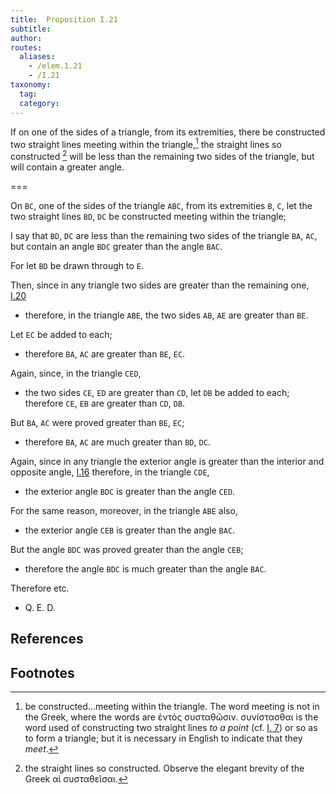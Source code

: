 ```yaml
---
title:  Proposition I.21
subtitle:
author:
routes:
  aliases:
    - /elem.1.21
    - /I.21
taxonomy:
  tag:
  category:
---
```


If on one of the sides of a triangle, from its extremities, there be constructed two straight lines meeting within the triangle,[^I.21:1] the straight lines so constructed [^I.21:2] will be less than the remaining two sides of the triangle, but will contain a greater angle.

===

On `BC`, one of the sides of the triangle `ABC`, from its extremities `B`, `C`, let the two straight lines `BD`, `DC` be constructed  meeting within the triangle;

I say that `BD`, `DC` are less than the remaining two sides of the triangle `BA`, `AC`, but contain an angle `BDC` greater than the angle `BAC`.

For let `BD` be drawn through to `E`.

Then, since in any triangle two sides are greater than the remaining one, [I.20]

- therefore, in the triangle `ABE`, the two sides `AB`, `AE` are greater than `BE`.

Let `EC` be added to each;

- therefore `BA`, `AC` are greater than `BE`, `EC`.

Again, since, in the triangle `CED`,

- the two sides `CE`, `ED` are greater than `CD`, let `DB` be added to each; therefore `CE`, `EB` are greater than `CD`, `DB`.

But `BA`, `AC` were proved greater than `BE`, `EC`;

- therefore `BA`, `AC` are much greater than `BD`, `DC`.

Again, since in any triangle the exterior angle is greater than the interior and opposite angle, [I.16] therefore, in the triangle `CDE`,

- the exterior angle `BDC` is greater than the angle `CED`.

For the same reason, moreover, in the triangle `ABE` also,

- the exterior angle `CEB` is greater than the angle `BAC`.

But the angle `BDC` was proved greater than the angle `CEB`;

- therefore the angle `BDC` is much greater than the angle `BAC`.

Therefore etc.

- Q. E. D.

## References

[I.20]: /elem.1.20 "Book 1 - Proposition 20"
[I.16]: /elem.1.16 "Book 1 - Proposition 16"

## Footnotes

[^I.21:1]: be constructed...meeting within the triangle.
  The word <quote>meeting</quote> is not in the Greek, where the words are <foreign lang="greek">ἐντὸς συσταθῶσιν. συνίστασθαι</foreign> is the word used of constructing two straight lines <em>to a point</em> (cf. <a href="/elem.1.7">I. 7</a>) or so as to form a triangle; but it is necessary in English to indicate that they <em>meet</em>.

[^I.21:2]: the straight lines so constructed.
  Observe the elegant brevity of the Greek <foreign lang="greek">αἱ συσταθεῖσαι</foreign>.

